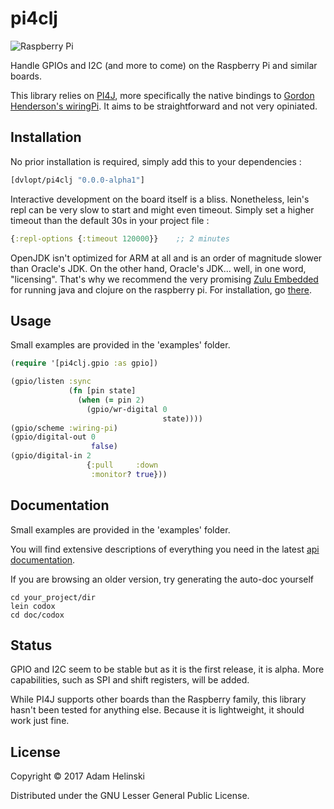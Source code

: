 # pi4clj

![Raspberry Pi](http://i.imgur.com/FeW5Q.png)

Handle GPIOs and I2C (and more to come) on the Raspberry Pi and similar boards.

This library relies on [PI4J](http://www.pi4j.com), more specifically the native bindings to
[Gordon Henderson's wiringPi](http://www.wiringpi.com). It aims to be straightforward and not
very opiniated.

## Installation

No prior installation is required, simply add this to your dependencies :
```clj
[dvlopt/pi4clj "0.0.0-alpha1"]
```

Interactive development on the board itself is a bliss. Nonetheless, lein's repl can be very slow
to start and might even timeout. Simply set a higher timeout than the default 30s in your project file :
```clj
{:repl-options {:timeout 120000}}    ;; 2 minutes
```

OpenJDK isn't optimized for ARM at all and is an order of magnitude slower than Oracle's JDK. On
the other hand, Oracle's JDK... well, in one word, "licensing". That's why we recommend the very
promising [Zulu Embedded](https://www.azul.com/products/zulu-embedded/) for running java and clojure
on the raspberry pi. For installation, go [there](https://blog.benjamin-cabe.com/2016/04/05/installing-the-zulu-open-source-java-virtual-machine-on-raspberry-pi).

## Usage

Small examples are provided in the 'examples' folder.

```clj
(require '[pi4clj.gpio :as gpio])

(gpio/listen :sync
             (fn [pin state]
               (when (= pin 2)
                 (gpio/wr-digital 0
                                  state))))
(gpio/scheme :wiring-pi)
(gpio/digital-out 0
                  false)
(gpio/digital-in 2
                 {:pull     :down
                  :monitor? true}))
```

## Documentation

Small examples are provided in the 'examples' folder.

You will find extensive descriptions of everything you need in the latest
[api documentation](https://dvlopt.github.io/doc/pi4clj).

If you are browsing an older version, try generating the auto-doc yourself
```
cd your_project/dir
lein codox
cd doc/codox
```

## Status

GPIO and I2C seem to be stable but as it is the first release, it is alpha. More capabilities,
 such as SPI and shift registers, will be added.

While PI4J supports other boards than the Raspberry family, this library hasn't been tested for
anything else. Because it is lightweight, it should work just fine.

## License

Copyright © 2017 Adam Helinski

Distributed under the GNU Lesser General Public License.
